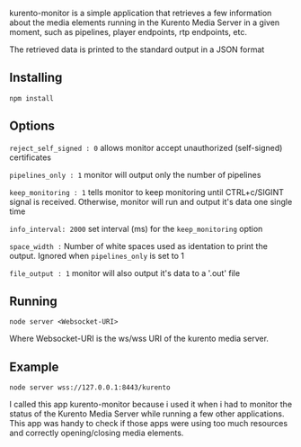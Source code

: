 kurento-monitor is a simple application that retrieves a few information
about the media elements running in the Kurento Media Server in a given
moment, such as pipelines, player endpoints, rtp endpoints, etc.

The retrieved data is printed to the standard output in a JSON format

Installing
-------
```
npm install

```
Options
-------
`reject_self_signed : 0` allows monitor accept unauthorized (self-signed)
    certificates

`pipelines_only : 1` monitor will output only the number of pipelines

`keep_monitoring : 1` tells monitor to keep monitoring until CTRL+c/SIGINT
    signal is received. Otherwise, monitor will run and output it's data
    one single time

`info_interval: 2000` set interval (ms) for the `keep_monitoring` option

`space_width :` Number of white spaces used as identation to print the output.
Ignored when `pipelines_only` is set to 1

`file_output : 1` monitor will also output it's data to a '.out' file

Running
-------
```
node server <Websocket-URI>
```
Where Websocket-URI is the ws/wss URI of the kurento media server.

Example
-------
```
node server wss://127.0.0.1:8443/kurento
```

I called this app kurento-monitor because i used it when i had to monitor
the status of the Kurento Media Server while running a few other
applications. This app was handy to check if those apps were using too much
resources and correctly opening/closing media elements.
